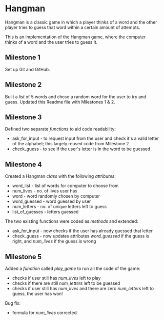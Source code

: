 # Hangman
Hangman is a classic game in which a player thinks of a word and the other player tries to guess that word within a certain amount of attempts.

This is an implementation of the Hangman game, where the computer thinks of a word and the user tries to guess it. 

## Milestone 1

Set up Git and GitHub.

## Milestone 2

Built a *list* of 5 words and chose a random word for the user to try and guess.
Updated this Readme file with Milestones 1 & 2.

## Milestone 3

Defined two separate *functions* to aid code readability: 
- ask_for_input - to request input from the user and check it's a valid letter of the alphabet; this largely reused code from Milestone 2 
- check_guess - to see if the user's letter is in the word to be guessed

## Milestone 4

Created a Hangman *class* with the following *attributes*:
- word_list - list of words for computer to choose from
- num_lives - no. of lives user has
- word - word randomly chosen by computer
- word_guessed - word guessed by user
- num_letters - no. of unique letters left to guess
- list_of_guesses - letters guessed

The two existing functions were coded as *methods* and extended:
- ask_for_input - now checks if the user has already guessed that letter
- check_guess - now updates attributes *word_guessed* if the guess is right, and *num_lives* if the guess is wrong

## Milestone 5

Added a *function* called *play_game* to run all the code of the game:
- checks if user still has *num_lives* left to play
- checks if there are still *num_letters* left to be guessed
- checks if user still has *num_lives* and there are zero *num_letters* left to guess, the user has won!

Bug fix:
- formula for *num_lives* corrected